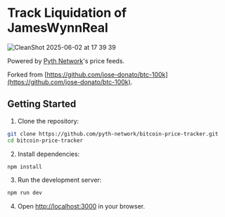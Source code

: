 # Track Liquidation of JamesWynnReal

![CleanShot 2025-06-02 at 17 39 39](https://github.com/user-attachments/assets/4d6313f3-481e-4be2-8c05-f75a49550d62)

Powered by [Pyth Network](https://pyth.network)'s price feeds.

Forked from [https://github.com/jose-donato/btc-100k](https://github.com/jose-donato/btc-100k).

## Getting Started

1. Clone the repository:
```bash
git clone https://github.com/pyth-network/bitcoin-price-tracker.git
cd bitcoin-price-tracker
```

2. Install dependencies:
```bash
npm install
```

3. Run the development server:
```bash
npm run dev
```

4. Open [http://localhost:3000](http://localhost:3000) in your browser.
